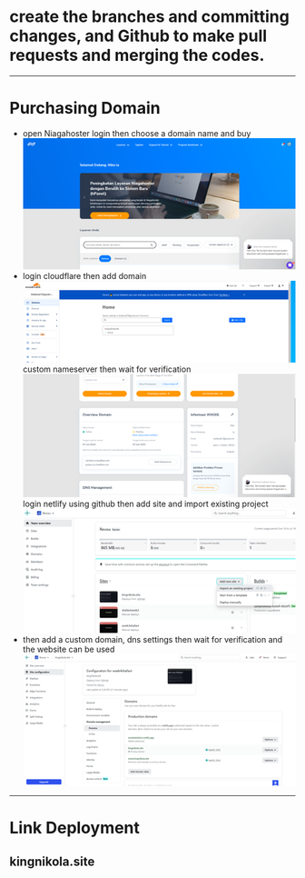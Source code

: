 <h1>
   create the branches and committing changes, and Github to make pull requests and merging the codes.
</h1>

<hr>
<h1>Purchasing Domain</h1>
<ul>
  <li>open Niagahoster
login then choose a domain name and buy</li>
  <img src="Asset/Picture1.png">
  <li>login cloudflare then add domain</li>
   <img src="Asset/Picture6.png"
   <li>custom nameserver then wait for verification</li>
   <img src="Asset/Picture2.png"
   <li>login netlify using github then add site and import existing project</li>
   <img src="Asset/Picture3.png">
   <li>then add a custom domain, dns settings then wait for verification and the website can be used</li>
   <img src="Asset/Picture4.png">
   
</ul>

<hr>
<h1>Link Deployment</h1>
<h2>kingnikola.site</h2>
